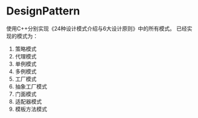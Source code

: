 ﻿# DesignPattern
使用C++分别实现《24种设计模式介绍与6大设计原则》中的所有模式。
已经实现的模式为：  
1. 策略模式  
2. 代理模式  
3. 单例模式  
4. 多例模式   
5. 工厂模式   
6. 抽象工厂模式    
7. 门面模式   
8. 适配器模式   
9. 模板方法模式
